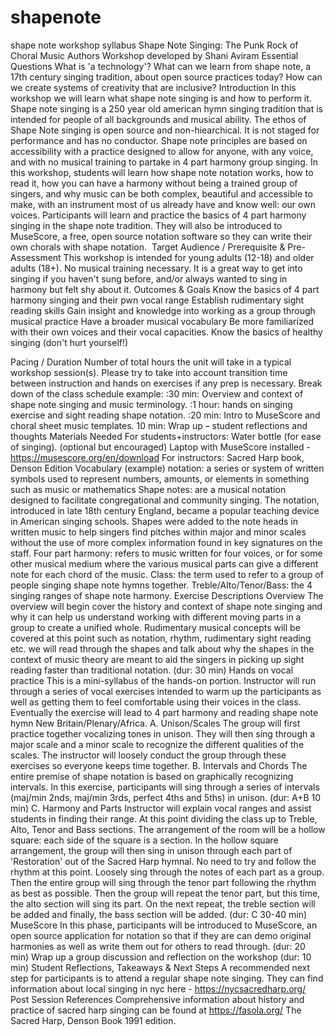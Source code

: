 # shapenote
shape note workshop syllabus
Shape Note Singing: The Punk Rock of Choral Music
Authors
Workshop developed by Shani Aviram
Essential Questions
	What is 'a technology'? 
	What can we learn from shape note, a 17th century singing tradition, about open source practices 	today?
	How can we create systems of creativity that are inclusive? 
Introduction
In this workshop we will learn what shape note singing is and how to perform it. Shape note singing is a 250 year old american hymn singing tradition that is intended for people of all backgrounds and musical ability. 
The ethos of Shape Note singing is open source and non-hiearchical. It is not staged for performance and has no conductor. Shape note principles are based on accessibility with a practice designed to allow for anyone, with any voice, and with no musical training to partake in 4 part harmony group singing.  In this workshop, students will learn how shape note notation works, how to read it, how you can have a harmony without being a trained group of singers, and why music can be both complex, beautiful and accessible to make, with an instrument most of us already have and know well: our own voices.
Participants will learn and practice the basics of 4 part harmony singing in the shape note tradition. They will also be introduced to MuseScore, a free, open source notation software so they can write their own chorals with shape notation. ‎
Target Audience / Prerequisite & Pre-Assessment
This workshop is intended for young adults (12-18) and older adults (18+). No musical training necessary. It is a great way to get into singing if you  haven't sung before, and/or always wanted to sing in harmony but felt shy about it. 
Outcomes & Goals 
 Know the basics of 4 part harmony singing and their pwn vocal range
 Establish rudimentary sight reading skills
 Gain insight and knowledge into working as a group through musical practice
Have a broader musical vocabulary 
Be more familiarized with their own voices and their vocal capacities. 
Know the basics of healthy singing (don't hurt yourself!)

Pacing / Duration
Number of total hours the unit will take in a typical workshop session(s). Please try to take into account transition time between instruction and hands on exercises if any prep is necessary.
Break down of the class schedule example:
:30 min: Overview and context of shape note singing and music terminology.
:1 hour: hands on singing exercise and sight reading shape notation. 
:20 min: Intro to MuseScore and choral sheet music templates. 
10 min: Wrap up – student reflections and thoughts
Materials Needed
For students+instructors:
Water bottle (for ease of singing).
(optional but encouraged) Laptop with MuseScore installed - 
https://musescore.org/en/download
For instructors: 
Sacred Harp book, Denson Edition 
Vocabulary (example)
notation: a series or system of written symbols used to represent numbers, amounts, or elements in something such as music or mathematics
Shape notes: are a musical notation designed to facilitate congregational and community singing. The notation, introduced in late 18th century England, became a popular teaching device in American singing schools. Shapes were added to the note heads in written music to help singers find pitches within major and minor scales without the use of more complex information found in key signatures on the staff.
Four part harmony: refers to music written for four voices, or for some other musical medium where the various musical parts can give a different note for each chord of the music.
 Class: the term used to refer to a group of people singing shape note hymns together.
Treble/Alto/Tenor/Bass: the 4 singing ranges of shape note harmony. 
Exercise Descriptions
Overview
The overview will begin cover the history and context of shape note singing and why it can help us understand working with different moving parts in a group to create a unified whole. Rudimentary musical concepts will be covered at this point such as notation, rhythm, rudimentary sight reading etc. 
we will read through the shapes and talk about why the shapes in the context of music theory are meant to aid the singers in picking up sight reading faster than traditional notation. 
(dur: 30 min)
Hands on vocal practice
This is a mini-syllabus of the hands-on portion. Instructor will run through a series of vocal exercises intended to warm up the participants as well as getting them to feel comfortable using their voices in the class. Eventually the exercise will lead to 4 part harmony and reading shape note hymn New Britain/Plenary/Africa. 
A. Unison/Scales
The group will first practice together vocalizing tones in unison. They will then sing through a major scale and a minor scale to recognize the different qualities of the scales. The instructor will loosely conduct the group through these exercises so everyone keeps time together. 
B. Intervals and Chords
The entire premise of shape notation is based on graphically recognizing intervals. In this exercise, participants will sing through a series of intervals (maj/min 2nds, maj/min 3rds, perfect 4ths and 5ths) in unison. 
(dur: A+B 10 min)
C. Harmony and Parts
Instructor will explain vocal ranges and assist students in finding their range. At this point dividing the class up to Treble, Alto, Tenor and Bass sections. The arrangement of the room will be a hollow square: each side of the square is a section. 
In the hollow square arrangement, the group will then sing in unison through each part of 'Restoration' out of the Sacred Harp hymnal. No need to try and follow the rhythm at this point. Loosely sing through the notes of each part as a group. 
Then the entire group will sing through the tenor part following the rhythm as best as possible. Then the group will repeat the tenor part, but this time, the alto section will sing its part. On the next repeat, the treble section will be added and finally, the bass section will be added. 
(dur: C 30-40 min)
MuseScore
In this phase, participants will be introduced to MuseScore, an open source application for notation so that if they are can demo original harmonies as well as write them out for others to read through.
(dur: 20 min)
Wrap up 
a group discussion and reflection on the workshop
(dur: 10 min)
Student Reflections, Takeaways & Next Steps
A recommended next step for participants is to attend a regular shape note singing. They can find information about local singing in nyc here - https://nycsacredharp.org/
Post Session
References
Comprehensive information about history and practice of sacred harp singing can be found at 
https://fasola.org/
The Sacred Harp, Denson Book 1991 edition.  
